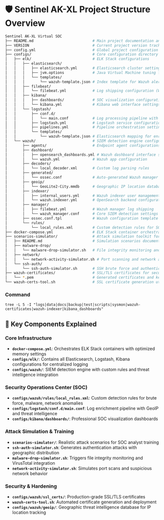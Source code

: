 # 🛡️ Sentinel AK-XL Project Structure Overview

```bash
Sentinel AK-XL Virtual SOC
├── README.md                           # Main project documentation and setup guide
├── VERSION                             # Current project version tracking
├── config.yml                          # Global project configuration settings
├── configs/                            # Core configuration directory
│   ├── elk/                            # ELK Stack configurations
│   │   ├── elasticsearch/              
│   │   │   ├── elasticsearch.yml       # Elasticsearch cluster settings and memory optimization
│   │   │   ├── jvm.options             # Java Virtual Machine tuning for performance - [Empty - Not Used]
│   │   │   └── templates/
│   │   │       └── wazuh-template.json # Index template for Wazuh alert mapping
│   │   ├── filebeat/
│   │   │   └── filebeat.yml            # Log shipping configuration (Wazuh → ELK)
│   │   ├── kibana/
│   │   │   ├── dashboards/             # SOC visualization configurations
│   │   │   └── kibana.yml              # Kibana web interface settings
│   │   └── logstash/
│   │       ├── conf.d/
│   │       │   └── main.conf           # Log processing pipeline with GeoIP enrichment
│   │       ├── logstash.yml            # Logstash service configuration
│   │       ├── pipelines.yml           # Pipeline orchestration settings
│   │       └── templates/
│   │           └── wazuh-template.json # Elasticsearch mapping for enriched logs
│   └── wazuh/                          # SIEM detection engine configurations
│       ├── agents/                     # Endpoint agent configurations
│       ├── dashboard/
│       │   ├── opensearch_dashboards.yml # Wazuh dashboard interface settings
│       │   └── wazuh.yml               # Wazuh app configuration
│       ├── decoders/
│       │   └── local_decoder.xml       # Custom log parsing rules
│       ├── generated/
│       │   └── ossec.conf              # Auto-generated Wazuh manager configuration
│       ├── geoip/
│       │   └── GeoLite2-City.mmdb      # Geographic IP location database
│       ├── indexer/
│       │   ├── internal_users.yml      # Wazuh indexer user management
│       │   └── wazuh.indexer.yml       # OpenSearch backend configuration
│       ├── manager/
│       │   ├── filebeat.yml            # Wazuh manager log shipping
│       │   └── wazuh_manager.conf      # Core SIEM detection settings
│       ├── ossec.conf.tpl              # Wazuh configuration template
│       └── rules/
│           └── local_rules.xml         # Custom detection rules for SOC scenarios
├── docker-compose.yml                  # ELK Stack container orchestration
├── scenarios-simulator/                # Attack simulation toolkit for SOC training
│   ├── README.md                       # Simulation scenarios documentation
│   ├── malware-drop/
│   │   └── malware-drop-simulator.sh   # File integrity monitoring and VirusTotal triggers
│   ├── network/
│   │   └── network-activity-simulator.sh # Port scanning and network anomaly generation
│   └── ssh-auth/
│       └── ssh-auth-simulator.sh       # SSH brute force and authentication attack simulation
├── wazuh-certificates/                 # SSL/TLS certificates for secure communication
│   └── *.pem                           # Generated certificates and keys for all Wazuh components
└── wazuh-certs-tool.sh                 # SSL certificate generation utility for Wazuh stack
```
### Command
```
tree -L 5 -I "logs|data|docs|backup|test|scripts|sysmon|wazuh-certificates|wazuh-indexer|kibana_dashboards" 
```

## 🔧 Key Components Explained

### **Core Infrastructure**
- **`docker-compose.yml`**: Orchestrates ELK Stack containers with optimized memory settings
- **`configs/elk/`**: Contains all Elasticsearch, Logstash, Kibana configurations for centralized logging
- **`configs/wazuh/`**: SIEM detection engine with custom rules and threat intelligence integration

### **Security Operations Center (SOC)**
- **`configs/wazuh/rules/local_rules.xml`**: Custom detection rules for brute force, malware, network anomalies
- **`configs/logstash/conf.d/main.conf`**: Log enrichment pipeline with GeoIP and threat intelligence
- **`configs/kibana/dashboards/`**: Professional SOC visualization dashboards

### **Attack Simulation & Training**
- **`scenarios-simulator/`**: Realistic attack scenarios for SOC analyst training
- **`ssh-auth-simulator.sh`**: Generates authentication attacks with geographic distribution
- **`malware-drop-simulator.sh`**: Triggers file integrity monitoring and VirusTotal integration
- **`network-activity-simulator.sh`**: Simulates port scans and suspicious network behavior

### **Security & Hardening**
- **`configs/wazuh/ssl_certs/`**: Production-grade SSL/TLS certificates
- **`wazuh-certs-tool.sh`**: Automated certificate generation and deployment
- **`configs/wazuh/geoip/`**: Geographic threat intelligence database for IP location tracking